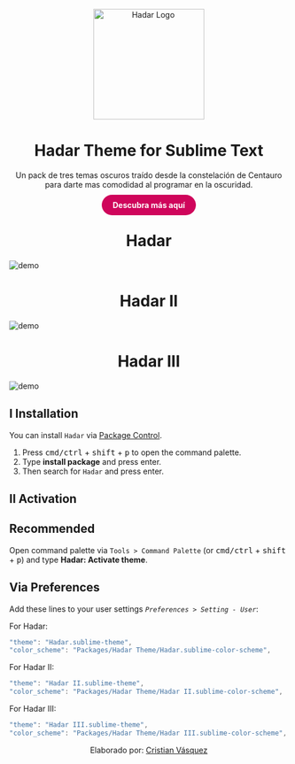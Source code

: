 <p align="center">
    <img alt="Hadar Logo" src="https://raw.github.com/CristianVasquez13/Hadar-sublimeText/master/images/logo.png" width="200"/>
</p>
<h1 align="center">Hadar Theme for Sublime Text</h1>

<p align="center">Un pack de tres temas oscuros traído desde la constelación de Centauro para darte mas comodidad al programar en la oscuridad.</p>

<p align="center" style="margin: 20px 0;">
    <a href="https://hadartheme.netlify.app/" style="padding: 10px 20px; border: none; text-decoration: none; border-radius: 50px; background-color: #CF055B; color: #ffffff; font-weight: bold;">Descubra más aquí</a>
</p>

<h1 align="center">Hadar</h1>

![demo](https://raw.github.com/CristianVasquez13/Hadar-sublimeText/master/images/hadar.png)

<h1 align="center">Hadar II</h1>

![demo](https://raw.github.com/CristianVasquez13/Hadar-sublimeText/master/images/hadarII.png)

<h1 align="center">Hadar III</h1>

![demo](https://raw.github.com/CristianVasquez13/Hadar-sublimeText/master/images/hadarIII.png)

## I Installation

You can install `Hadar` via [Package Control](https://packagecontrol.io/).

1. Press <kbd>cmd/ctrl</kbd> + <kbd>shift</kbd> + <kbd>p</kbd> to open the command palette.
2. Type **install package** and press enter.
3. Then search for `Hadar` and press enter.

## II Activation

## Recommended

Open command palette via `Tools > Command Palette` (or <kbd>cmd/ctrl</kbd> + <kbd>shift</kbd> + <kbd>p</kbd>) and type **Hadar: Activate theme**.

## Via Preferences

Add these lines to your user settings *`Preferences > Setting - User`*:


For Hadar:

```js
"theme": "Hadar.sublime-theme",
"color_scheme": "Packages/Hadar Theme/Hadar.sublime-color-scheme",
```

For Hadar II:

```js
"theme": "Hadar II.sublime-theme",
"color_scheme": "Packages/Hadar Theme/Hadar II.sublime-color-scheme",
```

For Hadar III:

```js
"theme": "Hadar III.sublime-theme",
"color_scheme": "Packages/Hadar Theme/Hadar III.sublime-color-scheme",
```
<p align="center">Elaborado por: <a href="https://mislinks.netlify.app/">Cristian Vásquez</a></p>